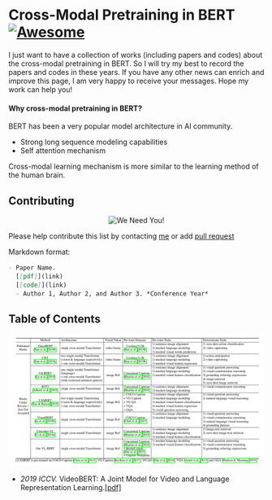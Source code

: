 # Cross-Modal Pretraining in BERT[![Awesome](https://awesome.re/badge.svg)](https://awesome.re)

I just want to have a collection of works (including papers and codes) about the cross-modal pretraining in BERT. So I will try my best to record the papers and codes in these years. If you have any other news can enrich and improve this page, I am very happy to receive your messages. Hope my work can help you!

#### Why cross-modal pretraining in BERT?
BERT has been a very popular model architecture in AI community. 
* Strong long sequence modeling capabilities
* Self attention mechanism

Cross-modal learning mechanism is more similar to the learning method of the human brain.

## Contributing
<p align="center">
  <img src="http://cdn1.sportngin.com/attachments/news_article/7269/5172/needyou_small.jpg" alt="We Need You!">
</p>

Please help contribute this list by contacting [me](https://jason718.github.io/) or add [pull request](https://github.com/jason718/Awesome-Self-Supervised-Learning/pulls)

Markdown format:
```markdown
- Paper Name. 
  [[pdf]](link) 
  [[code]](link)
  - Author 1, Author 2, and Author 3. *Conference Year*
```

## Table of Contents
![avatar](https://github.com/luomingshuang/Cross-Modal-Pretraining-in-BERT/blob/main/cross-modal-bert.png)
* *2019 ICCV.*  VideoBERT: A Joint Model for Video and Language Representation Learning.[[pdf]](https://openaccess.thecvf.com/content_ICCV_2019/papers/Sun_VideoBERT_A_Joint_Model_for_Video_and_Language_Representation_Learning_ICCV_2019_paper.pdf)

